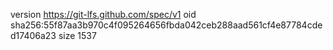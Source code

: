 version https://git-lfs.github.com/spec/v1
oid sha256:55f87aa3b970c4f095264656fbda042ceb288aad561cf4e87784cded17406a23
size 1537
